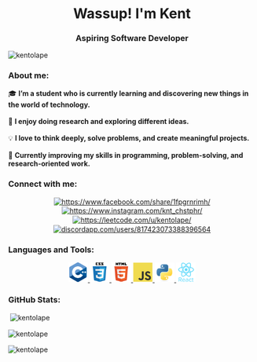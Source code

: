 <h1 align="center">Wassup! I'm Kent</h1>
<h3 align="center">Aspiring Software Developer</h3>
<p align="left"> <img src="https://komarev.com/ghpvc/?username=kentolape&label=Profile%20views&color=0e75b6&style=flat" alt="kentolape" /> </p>


<h3 align="left">About me:</h3>
🎓 <b>I’m a student who is currently learning and discovering new things in the world of technology.</b><br><br>🔎 <b>I enjoy doing research and exploring different ideas.</b><br><br>
 💡 <b> I love to think deeply, solve problems, and create meaningful projects.</b> <br><br>🌱 <b>Currently improving my skills in programming, problem-solving, and research-oriented work.</b>


<h3 align="left">Connect with me:</h3>
<p align="center">
<a href="https://fb.com/https://www.facebook.com/share/1fpgrnrimh/" target="blank"><img align="center" src="https://raw.githubusercontent.com/rahuldkjain/github-profile-readme-generator/master/src/images/icons/Social/facebook.svg" alt="https://www.facebook.com/share/1fpgrnrimh/" height="30" width="40" /></a>
<a href="https://instagram.com/https://www.instagram.com/knt_chstphr/" target="blank"><img align="center" src="https://raw.githubusercontent.com/rahuldkjain/github-profile-readme-generator/master/src/images/icons/Social/instagram.svg" alt="https://www.instagram.com/knt_chstphr/" height="30" width="40" /></a>
<a href="https://www.leetcode.com/https://leetcode.com/u/kentolape/" target="blank"><img align="center" src="https://raw.githubusercontent.com/rahuldkjain/github-profile-readme-generator/master/src/images/icons/Social/leet-code.svg" alt="https://leetcode.com/u/kentolape/" height="30" width="40" /></a>
<a href="https://discord.gg/discordapp.com/users/817423073388396564" target="blank"><img align="center" src="https://raw.githubusercontent.com/rahuldkjain/github-profile-readme-generator/master/src/images/icons/Social/discord.svg" alt="discordapp.com/users/817423073388396564" height="30" width="40" /></a>
</p>

<h3 align="left">Languages and Tools:</h3>
<p align="center"> <a href="https://www.w3schools.com/cpp/" target="_blank" rel="noreferrer"> <img src="https://raw.githubusercontent.com/devicons/devicon/master/icons/cplusplus/cplusplus-original.svg" alt="cplusplus" width="40" height="40"/> </a> <a href="https://www.w3schools.com/css/" target="_blank" rel="noreferrer"> <img src="https://raw.githubusercontent.com/devicons/devicon/master/icons/css3/css3-original-wordmark.svg" alt="css3" width="40" height="40"/> </a> <a href="https://www.w3.org/html/" target="_blank" rel="noreferrer"> <img src="https://raw.githubusercontent.com/devicons/devicon/master/icons/html5/html5-original-wordmark.svg" alt="html5" width="40" height="40"/> </a> <a href="https://developer.mozilla.org/en-US/docs/Web/JavaScript" target="_blank" rel="noreferrer"> <img src="https://raw.githubusercontent.com/devicons/devicon/master/icons/javascript/javascript-original.svg" alt="javascript" width="40" height="40"/> </a> <a href="https://www.python.org" target="_blank" rel="noreferrer"> <img src="https://raw.githubusercontent.com/devicons/devicon/master/icons/python/python-original.svg" alt="python" width="40" height="40"/> </a> <a href="https://reactjs.org/" target="_blank" rel="noreferrer"> <img src="https://raw.githubusercontent.com/devicons/devicon/master/icons/react/react-original-wordmark.svg" alt="react" width="40" height="40"/> </a> </p>

<h3 align="left">GitHub Stats:</h3>
<p>&nbsp;<img align="center" src="https://github-readme-stats.vercel.app/api?username=kentolape&show_icons=true&locale=en" alt="kentolape" /></p>

<p><img align="center" src="https://github-readme-streak-stats.herokuapp.com/?user=kentolape&" alt="kentolape" /></p>

<p><img align="center" src="https://github-readme-stats.vercel.app/api/top-langs?username=kentolape&show_icons=true&locale=en&layout=compact" alt="kentolape" /></p>


<!-- Proudly created with GPRM ( https://gprm.itsvg.in ) -->
